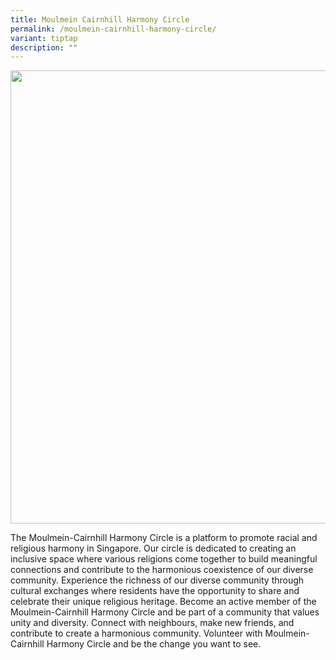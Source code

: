 ```yaml
---
title: Moulmein Cairnhill Harmony Circle
permalink: /moulmein-cairnhill-harmony-circle/
variant: tiptap
description: ""
---
```

<div class="isomer-image-wrapper">
<img style="width: 725px; color: rgb(0, 0, 0); font-family: system-ui, -apple-system, &quot;system-ui&quot;, &quot;Segoe UI&quot;, Roboto, Oxygen, Ubuntu, Cantarell, &quot;Open Sans&quot;, &quot;Helvetica Neue&quot;, sans-serif; font-size: medium; font-style: normal; font-variant-ligatures: normal; font-variant-caps: normal; font-weight: 400; letter-spacing: normal; orphans: 2; text-align: start; text-indent: 0px; text-transform: none; widows: 2; word-spacing: 0px; -webkit-text-stroke-width: 0px; white-space: normal; text-decoration-thickness: initial; text-decoration-style: initial; text-decoration-color: initial;" height="auto" width="100%" src="https://moca.sgp1.cdn.digitaloceanspaces.com/Volunteer%20with%20Us/6569c0d507cc429c9be09891_Harmony%2520Circle.webp">
</div>
<p></p>
<p>The Moulmein-Cairnhill Harmony Circle is a platform to promote racial
and religious harmony in Singapore. Our circle is dedicated to creating
an inclusive space where various religions come together to build meaningful
connections and contribute to the harmonious coexistence of our diverse
community. Experience the richness of our diverse community through cultural
exchanges where residents have the opportunity to share and celebrate their
unique religious heritage. Become an active member of the Moulmein-Cairnhill
Harmony Circle and be part of a community that values unity and diversity.
Connect with neighbours, make new friends, and contribute to create a harmonious
community. Volunteer with Moulmein-Cairnhill Harmony Circle and be the
change you want to see.</p>
<p></p>